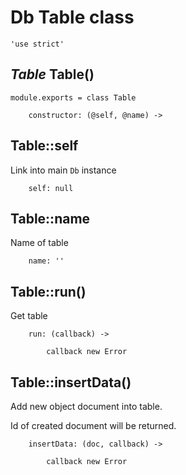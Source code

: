 Db Table class
==============

	'use strict'

*Table* Table()
---------------

	module.exports = class Table

		constructor: (@self, @name) ->

Table::self
-----------

Link into main `Db` instance

		self: null

Table::name
-----------

Name of table

		name: ''

Table::run()
------------

Get table

		run: (callback) ->

			callback new Error

Table::insertData()
-------------------

Add new object document into table.

Id of created document will be returned.

		insertData: (doc, callback) ->

			callback new Error

